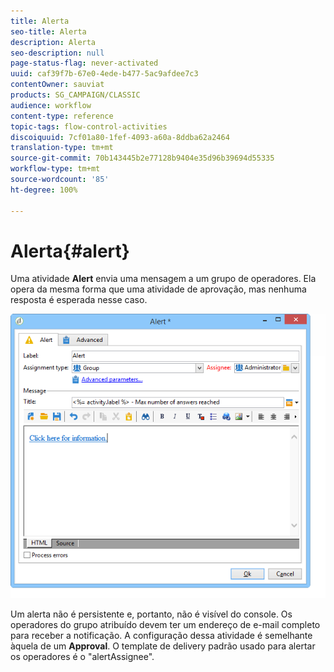 ```yaml
---
title: Alerta
seo-title: Alerta
description: Alerta
seo-description: null
page-status-flag: never-activated
uuid: caf39f7b-67e0-4ede-b477-5ac9afdee7c3
contentOwner: sauviat
products: SG_CAMPAIGN/CLASSIC
audience: workflow
content-type: reference
topic-tags: flow-control-activities
discoiquuid: 7cf01a80-1fef-4093-a60a-8ddba62a2464
translation-type: tm+mt
source-git-commit: 70b143445b2e77128b9404e35d96b39694d55335
workflow-type: tm+mt
source-wordcount: '85'
ht-degree: 100%

---
```



# Alerta{#alert}

Uma atividade **Alert** envia uma mensagem a um grupo de operadores. Ela opera da mesma forma que uma atividade de aprovação, mas nenhuma resposta é esperada nesse caso.

![](assets/edit_alerte.png)

Um alerta não é persistente e, portanto, não é visível do console. Os operadores do grupo atribuído devem ter um endereço de e-mail completo para receber a notificação. A configuração dessa atividade é semelhante àquela de um **Approval**. O template de delivery padrão usado para alertar os operadores é o &quot;alertAssignee&quot;.
